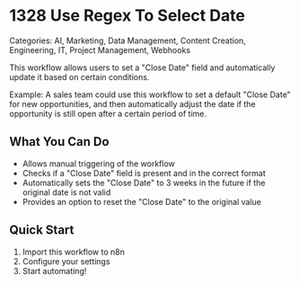 # 1328 Use Regex To Select Date

Categories: AI, Marketing, Data Management, Content Creation, Engineering, IT, Project Management, Webhooks

This workflow allows users to set a "Close Date" field and automatically update it based on certain conditions.

Example: A sales team could use this workflow to set a default "Close Date" for new opportunities, and then automatically adjust the date if the opportunity is still open after a certain period of time.

## What You Can Do
- Allows manual triggering of the workflow
- Checks if a "Close Date" field is present and in the correct format
- Automatically sets the "Close Date" to 3 weeks in the future if the original date is not valid
- Provides an option to reset the "Close Date" to the original value

## Quick Start
1. Import this workflow to n8n
2. Configure your settings
3. Start automating!


